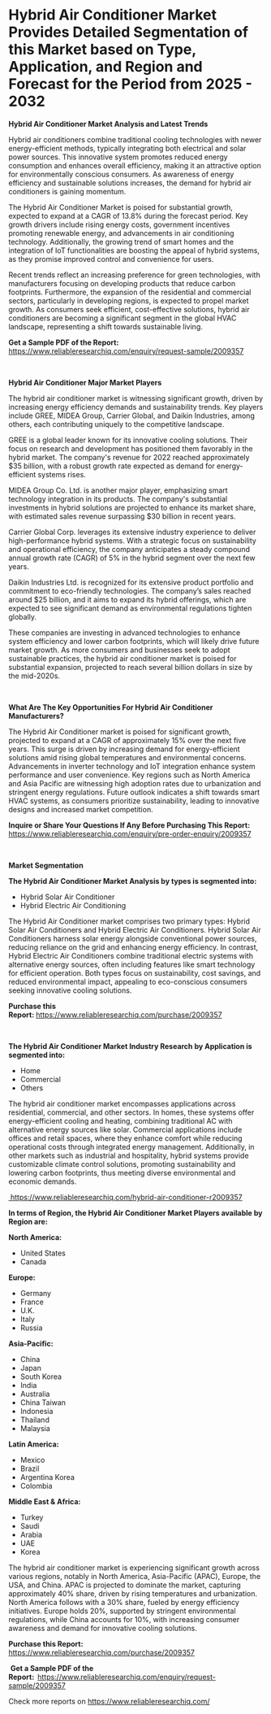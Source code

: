 <p><h1>Hybrid Air Conditioner Market Provides Detailed Segmentation of this Market based on Type, Application, and Region and Forecast for the Period from 2025 - 2032</h1></p><p><strong>Hybrid Air Conditioner Market Analysis and Latest Trends</strong></p>
<p><p>Hybrid air conditioners combine traditional cooling technologies with newer energy-efficient methods, typically integrating both electrical and solar power sources. This innovative system promotes reduced energy consumption and enhances overall efficiency, making it an attractive option for environmentally conscious consumers. As awareness of energy efficiency and sustainable solutions increases, the demand for hybrid air conditioners is gaining momentum.</p><p>The Hybrid Air Conditioner Market is poised for substantial growth, expected to expand at a CAGR of 13.8% during the forecast period. Key growth drivers include rising energy costs, government incentives promoting renewable energy, and advancements in air conditioning technology. Additionally, the growing trend of smart homes and the integration of IoT functionalities are boosting the appeal of hybrid systems, as they promise improved control and convenience for users.</p><p>Recent trends reflect an increasing preference for green technologies, with manufacturers focusing on developing products that reduce carbon footprints. Furthermore, the expansion of the residential and commercial sectors, particularly in developing regions, is expected to propel market growth. As consumers seek efficient, cost-effective solutions, hybrid air conditioners are becoming a significant segment in the global HVAC landscape, representing a shift towards sustainable living.</p></p>
<p><strong>Get a Sample PDF of the Report:&nbsp;</strong> <a href="https://www.reliableresearchiq.com/enquiry/request-sample/2009357?utm_campaign=2926&utm_medium=2&utm_source=Github&utm_content=ia&utm_term=05042025&utm_id=hybrid-air-conditioner">https://www.reliableresearchiq.com/enquiry/request-sample/2009357</a></p>
<p>&nbsp;</p>
<p><strong>Hybrid Air Conditioner Major Market Players</strong></p>
<p><p>The hybrid air conditioner market is witnessing significant growth, driven by increasing energy efficiency demands and sustainability trends. Key players include GREE, MIDEA Group, Carrier Global, and Daikin Industries, among others, each contributing uniquely to the competitive landscape.</p><p>GREE is a global leader known for its innovative cooling solutions. Their focus on research and development has positioned them favorably in the hybrid market. The company's revenue for 2022 reached approximately $35 billion, with a robust growth rate expected as demand for energy-efficient systems rises.</p><p>MIDEA Group Co. Ltd. is another major player, emphasizing smart technology integration in its products. The company's substantial investments in hybrid solutions are projected to enhance its market share, with estimated sales revenue surpassing $30 billion in recent years.</p><p>Carrier Global Corp. leverages its extensive industry experience to deliver high-performance hybrid systems. With a strategic focus on sustainability and operational efficiency, the company anticipates a steady compound annual growth rate (CAGR) of 5% in the hybrid segment over the next few years.</p><p>Daikin Industries Ltd. is recognized for its extensive product portfolio and commitment to eco-friendly technologies. The company’s sales reached around $25 billion, and it aims to expand its hybrid offerings, which are expected to see significant demand as environmental regulations tighten globally.</p><p>These companies are investing in advanced technologies to enhance system efficiency and lower carbon footprints, which will likely drive future market growth. As more consumers and businesses seek to adopt sustainable practices, the hybrid air conditioner market is poised for substantial expansion, projected to reach several billion dollars in size by the mid-2020s.</p></p>
<p>&nbsp;</p>
<p><strong>What Are The Key Opportunities For Hybrid Air Conditioner Manufacturers?</strong></p>
<p><p>The Hybrid Air Conditioner market is poised for significant growth, projected to expand at a CAGR of approximately 15% over the next five years. This surge is driven by increasing demand for energy-efficient solutions amid rising global temperatures and environmental concerns. Advancements in inverter technology and IoT integration enhance system performance and user convenience. Key regions such as North America and Asia Pacific are witnessing high adoption rates due to urbanization and stringent energy regulations. Future outlook indicates a shift towards smart HVAC systems, as consumers prioritize sustainability, leading to innovative designs and increased market competition.</p></p>
<p><strong>Inquire or Share Your Questions If Any Before Purchasing This Report:</strong> <a href="https://www.reliableresearchiq.com/enquiry/pre-order-enquiry/2009357?utm_campaign=2926&utm_medium=2&utm_source=Github&utm_content=ia&utm_term=05042025&utm_id=hybrid-air-conditioner">https://www.reliableresearchiq.com/enquiry/pre-order-enquiry/2009357</a></p>
<p>&nbsp;</p>
<p><strong>Market Segmentation</strong></p>
<p><strong>The Hybrid Air Conditioner Market Analysis by types is segmented into:</strong></p>
<p><ul><li>Hybrid Solar Air Conditioner</li><li>Hybrid Electric Air Conditioning</li></ul></p>
<p><p>The Hybrid Air Conditioner market comprises two primary types: Hybrid Solar Air Conditioners and Hybrid Electric Air Conditioners. Hybrid Solar Air Conditioners harness solar energy alongside conventional power sources, reducing reliance on the grid and enhancing energy efficiency. In contrast, Hybrid Electric Air Conditioners combine traditional electric systems with alternative energy sources, often including features like smart technology for efficient operation. Both types focus on sustainability, cost savings, and reduced environmental impact, appealing to eco-conscious consumers seeking innovative cooling solutions.</p></p>
<p><strong>Purchase this Report:&nbsp;</strong><a href="https://www.reliableresearchiq.com/purchase/2009357?utm_campaign=2926&utm_medium=2&utm_source=Github&utm_content=ia&utm_term=05042025&utm_id=hybrid-air-conditioner">https://www.reliableresearchiq.com/purchase/2009357</a></p>
<p>&nbsp;</p>
<p><strong>The Hybrid Air Conditioner Market Industry Research by Application is segmented into:</strong></p>
<p><ul><li>Home</li><li>Commercial</li><li>Others</li></ul></p>
<p><p>The hybrid air conditioner market encompasses applications across residential, commercial, and other sectors. In homes, these systems offer energy-efficient cooling and heating, combining traditional AC with alternative energy sources like solar. Commercial applications include offices and retail spaces, where they enhance comfort while reducing operational costs through integrated energy management. Additionally, in other markets such as industrial and hospitality, hybrid systems provide customizable climate control solutions, promoting sustainability and lowering carbon footprints, thus meeting diverse environmental and economic demands.</p></p>
<p><a href="https://www.reliableresearchiq.com/hybrid-air-conditioner-r2009357?utm_campaign=2926&utm_medium=2&utm_source=Github&utm_content=ia&utm_term=05042025&utm_id=hybrid-air-conditioner">&nbsp;https://www.reliableresearchiq.com/hybrid-air-conditioner-r2009357</a></p>
<p><strong>In terms of Region, the Hybrid Air Conditioner Market Players available by Region are:</strong></p>
<p>
    <p> <strong> North America: </strong>
        <ul>
            <li>United States</li>
            <li>Canada</li>
        </ul>
        </p> 
    <p> <strong> Europe: </strong>
        <ul>
            <li>Germany</li>
            <li>France</li>
            <li>U.K.</li>
            <li>Italy</li>
            <li>Russia</li>
        </ul>
        </p> 
    <p> <strong> Asia-Pacific: </strong>
        <ul>
            <li>China</li>
            <li>Japan</li>
            <li>South Korea</li>
            <li>India</li>
            <li>Australia</li>
            <li>China Taiwan</li>
            <li>Indonesia</li>
            <li>Thailand</li>
            <li>Malaysia</li>
        </ul>
        </p> 
    <p> <strong> Latin America: </strong>
        <ul>
            <li>Mexico</li>
            <li>Brazil</li>
            <li>Argentina Korea</li>
            <li>Colombia</li>
        </ul>
        </p> 
    <p> <strong> Middle East & Africa: </strong>
        <ul>
            <li>Turkey</li>
            <li>Saudi</li>
            <li>Arabia</li>
            <li>UAE</li>
            <li>Korea</li>
        </ul>
    </p>
    </p>
<p><p>The hybrid air conditioner market is experiencing significant growth across various regions, notably in North America, Asia-Pacific (APAC), Europe, the USA, and China. APAC is projected to dominate the market, capturing approximately 40% share, driven by rising temperatures and urbanization. North America follows with a 30% share, fueled by energy efficiency initiatives. Europe holds 20%, supported by stringent environmental regulations, while China accounts for 10%, with increasing consumer awareness and demand for innovative cooling solutions.</p></p>
<p><strong>Purchase this Report: </strong><a href="https://www.reliableresearchiq.com/purchase/2009357?utm_campaign=2926&utm_medium=2&utm_source=Github&utm_content=ia&utm_term=05042025&utm_id=hybrid-air-conditioner">https://www.reliableresearchiq.com/purchase/2009357</a></p>
<p>&nbsp;<strong>Get a Sample PDF of the Report:&nbsp;&nbsp;</strong><a href="https://www.reliableresearchiq.com/enquiry/request-sample/2009357?utm_campaign=2926&utm_medium=2&utm_source=Github&utm_content=ia&utm_term=05042025&utm_id=hybrid-air-conditioner">https://www.reliableresearchiq.com/enquiry/request-sample/2009357</a></p>
<p><strong></strong></p>
<p>Check more reports on <a href="https://www.reliableresearchiq.com/?utm_campaign=2926&utm_medium=2&utm_source=Github&utm_content=ia&utm_term=05042025&utm_id=hybrid-air-conditioner">https://www.reliableresearchiq.com/</a></p>